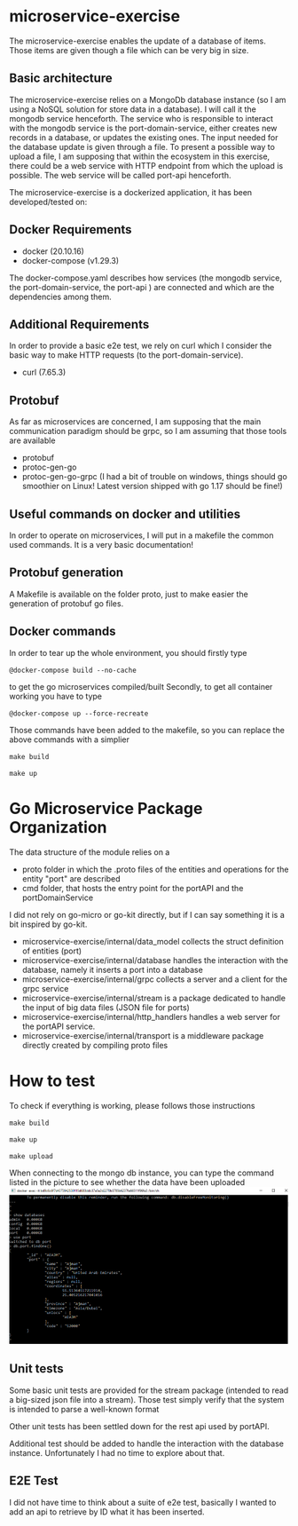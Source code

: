 # microservice-exercise
The microservice-exercise enables the update of a database of items.
Those items are given though a file which can be very big in size.

## Basic architecture
The microservice-exercise relies on a MongoDb database instance (so I am using a NoSQL solution for store data in a database). I will call it the mongodb service henceforth.
The service who is responsible to interact with the mongodb service is the port-domain-service, either creates new records in a database, or updates the existing ones.
The input needed for the database update is given through a file.
To present a possible way to upload a file, I am supposing that within the ecosystem in this exercise, there could be a web service with HTTP endpoint from which the upload is possible. 
The web service will be called port-api henceforth.

The microservice-exercise is a dockerized application, it has been developed/tested on:

## Docker Requirements
- docker (20.10.16)
- docker-compose (v1.29.3)

The docker-compose.yaml describes how services (the mongodb service, the port-domain-service, the port-api ) are connected and which are the dependencies among them.

## Additional Requirements
In order to provide a basic e2e test, we rely on curl which I consider the basic way to make HTTP requests (to the port-domain-service).
- curl (7.65.3)

## Protobuf
As far as microservices are concerned, I am supposing that the main communication paradigm should be grpc, so I am assuming that those tools are available
- protobuf 
- protoc-gen-go 
- protoc-gen-go-grpc 
(I had a bit of trouble on windows, things should go smoothier on Linux! Latest version shipped with go 1.17 should be fine!)


## Useful commands on docker and utilities
In order to operate on microservices, I will put in a makefile the common used commands.
It is a very basic documentation!

## Protobuf generation
A Makefile is available on the folder proto, just to make easier the generation of protobuf go files.

## Docker commands
In order to tear up the whole environment, you should firstly type

```
@docker-compose build --no-cache
```
to get the go microservices compiled/built
Secondly, to get all container working you have to type 

```
@docker-compose up --force-recreate
```
Those commands have been added to the makefile, so you can replace the above commands with a simplier 


```
make build
```

```
make up
```

# Go Microservice Package Organization
The data structure of the module relies on a 
- proto folder in which the .proto files of the entities and operations for the entity "port" are described
- cmd folder, that hosts the entry point for the portAPI and the portDomainService

I did not rely on go-micro or go-kit directly, but if I can say something it is a bit inspired by go-kit.
- microservice-exercise/internal/data_model collects the struct definition of entities (port)
- microservice-exercise/internal/database handles the interaction with the database, namely it inserts a port into a database
- microservice-exercise/internal/grpc collects a server and a client for the grpc service
- microservice-exercise/internal/stream is a package dedicated to handle the input of big data files (JSON file for ports)
- microservice-exercise/internal/http_handlers handles a web server for the portAPI service.
- microservice-exercise/internal/transport is a middleware package directly created by compiling proto files

# How to test
To check if everything is working, please follows those instructions

```
make build
```
```
make up
```
```
make upload
```
When connecting to the mongo db instance, you can type the command listed in the picture to see whether the data have been uploaded
![check_execution](doc/images/port_in_db.png)

## Unit tests
Some basic unit tests are provided for the stream package (intended to read a big-sized json file into a stream).
Those test simply verify that the system is intended to parse a well-known format

Other unit tests has been settled down for the rest api used by portAPI.

Additional test should be added to handle the interaction with the database instance. Unfortunately I had no time to explore about that.

## E2E Test
I did not have time to think about a suite of e2e test, basically I wanted to add an api to retrieve by ID what it has been inserted. 







